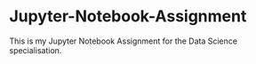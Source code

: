 # Jupyter-Notebook-Assignment
This is my Jupyter Notebook Assignment for the Data Science specialisation.
